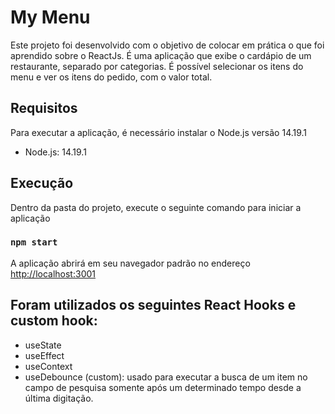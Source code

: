 
# My Menu

 Este projeto foi desenvolvido com o objetivo de colocar em prática o que foi aprendido sobre o ReactJs. É uma aplicação que exibe o cardápio de um restaurante, separado por categorias. É possível selecionar os itens do menu e ver os itens do pedido, com o valor total.

## Requisitos
Para executar a aplicação, é necessário instalar o Node.js versão 14.19.1

- Node.js: 14.19.1

## Execução
Dentro da pasta do projeto, execute o seguinte comando para iniciar a aplicação

### `npm start`

  A aplicação abrirá em seu navegador padrão no endereço 
   [http://localhost:3001](http://localhost:3001)


## Foram utilizados os seguintes React Hooks e custom hook:

- useState
- useEffect
- useContext
- useDebounce (custom): usado para executar a busca de um item no campo de pesquisa somente após um determinado tempo desde a última digitação.

 